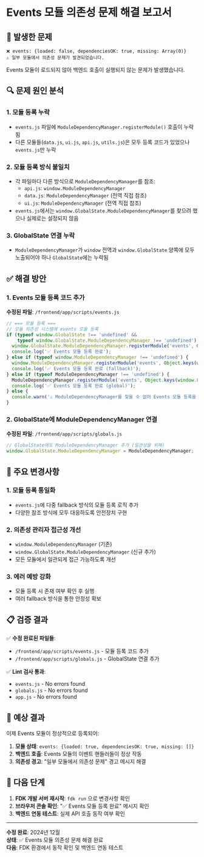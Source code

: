 # Events 모듈 의존성 문제 해결 보고서

## 🔴 발생한 문제

```
❌ events: {loaded: false, dependenciesOK: true, missing: Array(0)}
⚠️ 일부 모듈에서 의존성 문제가 발견되었습니다.
```

Events 모듈이 로드되지 않아 백엔드 호출이 실행되지 않는 문제가 발생했습니다.

## 🔍 문제 원인 분석

### 1. 모듈 등록 누락
- `events.js` 파일에 `ModuleDependencyManager.registerModule()` 호출이 누락됨
- 다른 모듈들(`data.js`, `ui.js`, `api.js`, `utils.js`)은 모두 등록 코드가 있었으나 `events.js`만 누락

### 2. 모듈 등록 방식 불일치
- 각 파일마다 다른 방식으로 `ModuleDependencyManager`를 참조:
  - `api.js`: `window.ModuleDependencyManager`
  - `data.js`: `ModuleDependencyManager` (전역 직접 참조)
  - `ui.js`: `ModuleDependencyManager` (전역 직접 참조)
- `events.js`에서는 `window.GlobalState.ModuleDependencyManager`를 찾으려 했으나 실제로는 설정되지 않음

### 3. GlobalState 연결 누락
- `ModuleDependencyManager`가 `window` 전역과 `window.GlobalState` 양쪽에 모두 노출되어야 하나 `GlobalState`에는 누락됨

## ✅ 해결 방안

### 1. Events 모듈 등록 코드 추가

**수정된 파일**: `/frontend/app/scripts/events.js`

```javascript
// === 모듈 등록 ===
// 모듈 의존성 시스템에 events 모듈 등록
if (typeof window.GlobalState !== 'undefined' && 
    typeof window.GlobalState.ModuleDependencyManager !== 'undefined') {
  window.GlobalState.ModuleDependencyManager.registerModule('events', Object.keys(window.Events).length);
  console.log('✅ Events 모듈 등록 완료');
} else if (typeof window.ModuleDependencyManager !== 'undefined') {
  window.ModuleDependencyManager.registerModule('events', Object.keys(window.Events).length);
  console.log('✅ Events 모듈 등록 완료 (fallback)');
} else if (typeof ModuleDependencyManager !== 'undefined') {
  ModuleDependencyManager.registerModule('events', Object.keys(window.Events).length);
  console.log('✅ Events 모듈 등록 완료 (global)');
} else {
  console.warn('⚠️ ModuleDependencyManager를 찾을 수 없어 Events 모듈 등록을 건너뜁니다.');
}
```

### 2. GlobalState에 ModuleDependencyManager 연결

**수정된 파일**: `/frontend/app/scripts/globals.js`

```javascript
// GlobalState에도 ModuleDependencyManager 추가 (일관성을 위해)
window.GlobalState.ModuleDependencyManager = ModuleDependencyManager;
```

## 🔧 주요 변경사항

### 1. 모듈 등록 통일화
- `events.js`에 다중 fallback 방식의 모듈 등록 로직 추가
- 다양한 참조 방식에 모두 대응하도록 안전장치 구현

### 2. 의존성 관리자 접근성 개선
- `window.ModuleDependencyManager` (기존)
- `window.GlobalState.ModuleDependencyManager` (신규 추가)
- 모든 모듈에서 일관되게 접근 가능하도록 개선

### 3. 에러 예방 강화
- 모듈 등록 시 존재 여부 확인 후 실행
- 여러 fallback 방식을 통한 안정성 확보

## 📋 검증 결과

✅ **수정 완료된 파일들**:
- `/frontend/app/scripts/events.js` - 모듈 등록 코드 추가
- `/frontend/app/scripts/globals.js` - GlobalState 연결 추가

✅ **Lint 검사 통과**:
- `events.js` - No errors found
- `globals.js` - No errors found  
- `app.js` - No errors found

## 🎯 예상 결과

이제 Events 모듈이 정상적으로 등록되어:

1. **모듈 상태**: `events: {loaded: true, dependenciesOK: true, missing: []}`
2. **백엔드 호출**: Events 모듈의 이벤트 핸들러들이 정상 작동
3. **의존성 경고**: "일부 모듈에서 의존성 문제" 경고 메시지 해결

## 🚀 다음 단계

1. **FDK 개발 서버 재시작**: `fdk run` 으로 변경사항 확인
2. **브라우저 콘솔 확인**: "✅ Events 모듈 등록 완료" 메시지 확인
3. **백엔드 연동 테스트**: 실제 API 호출 동작 여부 확인

---

**수정 완료**: 2024년 12월  
**상태**: ✅ Events 모듈 의존성 문제 해결 완료  
**다음**: FDK 환경에서 동작 확인 및 백엔드 연동 테스트
